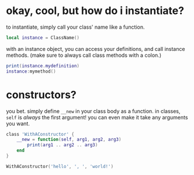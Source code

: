 # okay, cool, but how do i instantiate?
to instantiate, simply call your class' name like a function.
```lua
local instance = ClassName()
```
with an instance object, you can access your definitions, and call instance methods. (make sure to always call class methods with a colon.)
```lua
print(instance.mydefinition)
instance:mymethod()
```
# constructors?
you bet. simply define `__new` in your class body as a function.
in classes, `self` is *always* the first argument! you can even make it take any arguments you want.
```lua
class 'WithAConstructor' {
    __new = function(self, arg1, arg2, arg3)
        print(arg1 .. arg2 .. arg3)
    end
}

WithAConstructor('hello', ', ', 'world!')
```